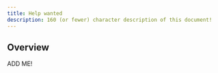 ```yaml
---
title: Help wanted
description: 160 (or fewer) character description of this document!
---
```


## Overview

ADD ME!

